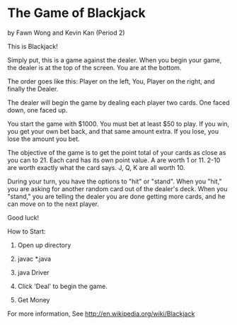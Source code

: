 The Game of Blackjack
=====================
by Fawn Wong and Kevin Kan (Period 2)

This is Blackjack!

Simply put, this is a game against the dealer. When you begin your game, the dealer is at the top of the screen. You are at the bottom. 

The order goes like this: Player on the left, You, Player on the right, and finally the Dealer.

The dealer will begin the game by dealing each player two cards. One faced down, one faced up. 

You start the game with $1000. You must bet at least $50 to play. 
If you win, you get your own bet back, and that same amount extra. If you lose, you lose the amount you bet. 

The objective of the game is to get the point total of your cards as close as you can to 21. Each card has its own point value. 
A are worth 1 or 11. 2-10 are worth exactly what the card says. J, Q, K are all worth 10. 

During your turn, you have the options to "hit" or "stand". 
When you "hit," you are asking for another random card out of the dealer's deck. 
When you "stand," you are telling the dealer you are done getting more cards, and he can move on to the next player. 

Good luck!



How to Start:

1. Open up directory 

2. javac *.java

3. java Driver

4. Click 'Deal' to begin the game. 

5. Get Money


For more information, See http://en.wikipedia.org/wiki/Blackjack



